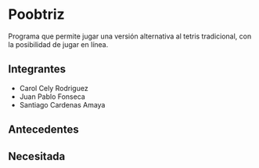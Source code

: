 # Poobtriz

Programa que permite jugar una versión alternativa al tetris tradicional, con la posibilidad de jugar en línea.

## Integrantes

- Carol Cely Rodriguez
- Juan Pablo Fonseca
- Santiago Cardenas Amaya

## Antecedentes

## Necesitada